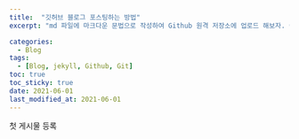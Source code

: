 ```yaml
---
title:  "깃허브 블로그 포스팅하는 방법"
excerpt: "md 파일에 마크다운 문법으로 작성하여 Github 원격 저장소에 업로드 해보자. 에디터는 Visual Studio code 사용! 로컬 서버에서 확인도 해보자. "

categories:
  - Blog
tags:
  - [Blog, jekyll, Github, Git]
toc: true
toc_sticky: true
date: 2021-06-01
last_modified_at: 2021-06-01
---
```


첫 게시물 등록

